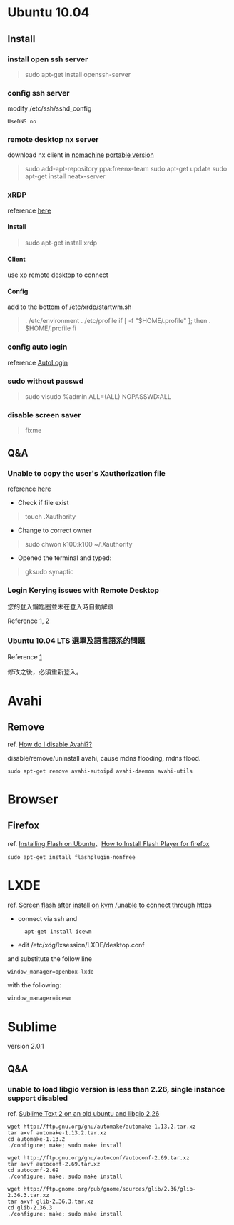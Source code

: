 

# Ubuntu 10.04

## Install

### install open ssh server

> sudo apt-get install openssh-server

### config ssh server
modify /etc/ssh/sshd_config

    UseDNS no

### remote desktop nx server

download nx client in [nomachine](http://www.nomachine.com/download-package.php?Prod_Id=3835)
[portable version](http://code.google.com/p/mis-scripts/downloads/detail?name=nxclient-portable-pour-windows-3.0.3-6.zip&can=2&q=)

> sudo add-apt-repository ppa:freenx-team
> sudo apt-get update
> sudo apt-get install neatx-server

### xRDP

reference [here](http://blog.jangmt.com/2010/08/windowslinuxxrdp.html)

#### Install

> sudo apt-get install xrdp

#### Client

use xp remote desktop to connect

#### Config

add to the bottom of /etc/xrdp/startwm.sh
> . /etc/environment
> . /etc/profile
> if [ -f "$HOME/.profile" ]; then
>     . $HOME/.profile
> fi

### config auto login

reference [AutoLogin](https://help.ubuntu.com/community/AutoLogin)

### sudo without passwd

> sudo visudo
    %admin ALL=(ALL) NOPASSWD:ALL

### disable screen saver

> fixme

## Q&A

### Unable to copy the user's Xauthorization file

reference [here](http://ubuntuforums.org/showthread.php?t=1803102)

* Check if file exist
> touch .Xauthority

* Change to correct owner
> sudo chwon k100:k100 ~/.Xauthority

* Opened the terminal and typed:
> gksudo synaptic

### Login Kerying issues with Remote Desktop

您的登入鑰匙圈並未在登入時自動解鎖

Reference [1](http://ubuntuforums.org/showpost.php?p=10229123&postcount=6), [2](http://dickgg.blogspot.tw/2011/02/ubuntu-104-vnc-gnome.html)

### Ubuntu 10.04 LTS 選單及語言語系的問題

Reference [1](http://blog.jangmt.com/2010/06/ubuntu-1004-lts.html)

修改之後，必須重新登入。

# Avahi

## Remove
ref. [How do I disable Avahi??](http://ubuntuforums.org/showthread.php?t=1339516&page=2)

disable/remove/uninstall avahi, cause mdns flooding, mdns flood.

    sudo apt-get remove avahi-autoipd avahi-daemon avahi-utils

# Browser

## Firefox
ref. [Installing Flash on Ubuntu](http://www.psychocats.net/ubuntu/flash)、[How to Install Flash Player for firefox](http://www.cyberciti.biz/faq/ubuntu-linux-how-to-install-flash-player-for-firefox/)

    sudo apt-get install flashplugin-nonfree

# LXDE
ref. [Screen flash after install on kvm /unable to connect through https ](https://forum.zentyal.org/index.php?topic=9740.0)

* connect via ssh and

        apt-get install icewm

* edit /etc/xdg/lxsession/LXDE/desktop.conf

and substitute the follow line

    window_manager=openbox-lxde

with the following:

    window_manager=icewm

# Sublime
version 2.0.1

## Q&A

### unable to load libgio version is less than 2.26, single instance support disabled
ref. [Sublime Text 2 on an old ubuntu and libgio 2.26](http://mashingwachine.tumblr.com/post/4414279415/sublime-text-2-on-an-old-ubuntu-and-libgio-2-26)

    wget http://ftp.gnu.org/gnu/automake/automake-1.13.2.tar.xz
    tar axvf automake-1.13.2.tar.xz
    cd automake-1.13.2
    ./configure; make; sudo make install
    
    wget http://ftp.gnu.org/gnu/autoconf/autoconf-2.69.tar.xz
    tar axvf autoconf-2.69.tar.xz
    cd autoconf-2.69
    ./configure; make; sudo make install
        
    wget http://ftp.gnome.org/pub/gnome/sources/glib/2.36/glib-2.36.3.tar.xz
    tar axvf glib-2.36.3.tar.xz
    cd glib-2.36.3
    ./configure; make; sudo make install